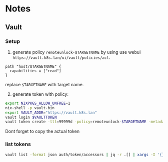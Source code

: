 # Notes

## Vault


### Setup
1. generate policy `remoteunlock-$TARGETNAME` by using use webui `https://vault.k8s.lan/ui/vault/policies/acl`.

```
path "host/$TARGETNAME" {
  capabilities = ["read"]
}
```

replace `$TARGETNAME` with target name.

2. generate token with policy:

```sh
export NIXPKGS_ALLOW_UNFREE=1
nix-shell -p vault-bin
export VAULT_ADDR="https://vault.k8s.lan"
vault login $VAULTTOKEN
vault token create -ttl=99999d -policy=remoteunlock-$TARGETNAME -metadata="name=$TARGETNAME"
```

Dont forget to copy the actual token

### list tokens

```sh
vault list -format json auth/token/accessors | jq -r .[] | xargs -I '{}' vault token lookup -format json -accessor '{}'
```
